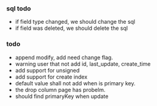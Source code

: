 ### sql todo
- if field type changed, we should change the sql
- if field was deleted, we should delete the sql

### todo
- append modify, add need change flag.
- warning user that not add id, last_update, create_time
- add support for unsigned
- add support for create index
- default value shall not add when is primary key.
- the drop column page has probelm.
- should find primaryKey when update